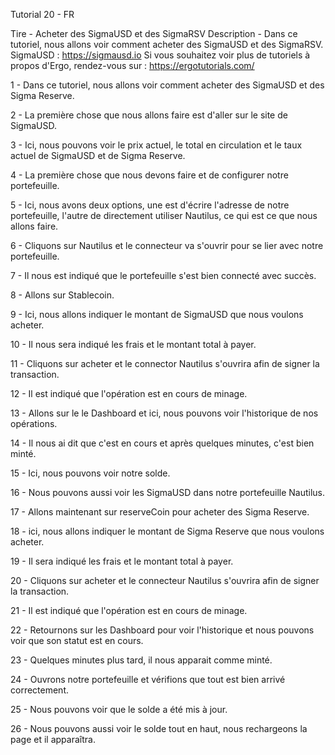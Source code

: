 Tutorial 20 - FR

Tire - Acheter des SigmaUSD et des SigmaRSV Description - Dans ce tutoriel, nous allons voir comment acheter des SigmaUSD et des SigmaRSV. SigmaUSD : https://sigmausd.io Si vous souhaitez voir plus de tutoriels à propos d'Ergo, rendez-vous sur : https://ergotutorials.com/

1 - Dans ce tutoriel, nous allons voir comment acheter des SigmaUSD et des Sigma Reserve.

2 - La première chose que nous allons faire est d'aller sur le site de SigmaUSD.

3 - Ici, nous pouvons voir le prix actuel, le total en circulation et le taux actuel de SigmaUSD et de Sigma Reserve.

4 - La première chose que nous devons faire et de configurer notre portefeuille.

5 - Ici, nous avons deux options, une est d'écrire l'adresse de notre portefeuille, l'autre de directement utiliser Nautilus, ce qui est ce que nous allons faire.

6 - Cliquons sur Nautilus et le connecteur va s'ouvrir pour se lier avec notre portefeuille.

7 - Il nous est indiqué que le portefeuille s'est bien connecté avec succès.

8 - Allons sur Stablecoin.

9 - Ici, nous allons indiquer le montant de SigmaUSD que nous voulons acheter.

10 - Il nous sera indiqué les frais et le montant total à payer.

11 - Cliquons sur acheter et le connector Nautilus s'ouvrira afin de signer la transaction.

12 - Il est indiqué que l'opération est en cours de minage.

13 - Allons sur le le Dashboard et ici, nous pouvons voir l'historique de nos opérations.

14 - Il nous ai dit que c'est en cours et après quelques minutes, c'est bien minté.

15 - Ici, nous pouvons voir notre solde.

16 - Nous pouvons aussi voir les SigmaUSD dans notre portefeuille Nautilus.

17 - Allons maintenant sur reserveCoin pour acheter des Sigma Reserve.

18 - ici, nous allons indiquer le montant de Sigma Reserve que nous voulons acheter.

19 - Il sera indiqué les frais et le montant total à payer.

20 - Cliquons sur acheter et le connecteur Nautilus s'ouvrira afin de signer la transaction.

21 - Il est indiqué que l'opération est en cours de minage.

22 - Retournons sur les Dashboard pour voir l'historique et nous pouvons voir que son statut est en cours.

23 - Quelques minutes plus tard, il nous apparait comme minté.

24 - Ouvrons notre portefeuille et vérifions que tout est bien arrivé correctement.

25 - Nous pouvons voir que le solde a été mis à jour.

26 - Nous pouvons aussi voir le solde tout en haut, nous rechargeons la page et il apparaîtra.
